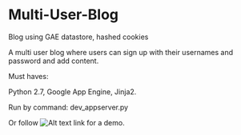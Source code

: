 # Multi-User-Blog
Blog using GAE datastore, hashed cookies

A multi user blog where users can sign up with their usernames and password and add content.

Must haves:

Python 2.7, Google App Engine, Jinja2.

Run by command: dev_appserver.py

Or follow ![Alt text](http://tactical-racer-143500.appspot.com/ "") link for a demo.
